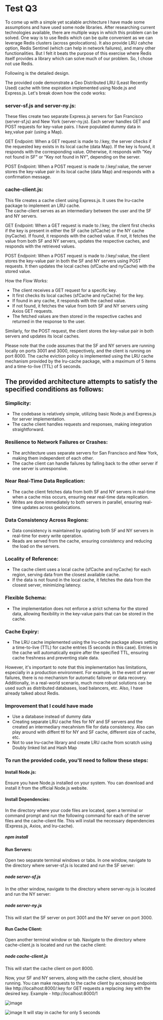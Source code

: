 # Test Q3

To come up with a simple yet scalable architecture I have made some assumptions and have used some node libraries.
After researching current technologies available, there are multiple ways in which this problem can be solved. One way is to use Redis which can be quite convenient as we can leverage Redis clusters (across geolocations). It also provide LRU cahche option, Redis Sentinel (which can help in network failures), and many other functionalities. But I felt it beats the purpose of this exercise where Redis itself provides a library which can solve much of our problem. So, I chose not use Redis. 

Following is the detailed design.

The provided code demonstrate a Geo Distributed LRU (Least Recently Used) cache with time expiration implemented using Node.js and Express.js. Let's break down how the code works:

### server-sf.js and server-ny.js:
These files create two separate Express.js servers for San Francisco (server-sf.js) and New York (server-ny.js). Each server handles GET and POST requests for key-value pairs. I have populated dummy data in key,value pair (using a Map).

GET Endpoint: When a GET request is made to /:key, the server checks if the requested key exists in its local cache (data Map). If the key is found, it responds with the corresponding value. Otherwise, it responds with "Key not found in SF" or "Key not found in NY", depending on the server.

POST Endpoint: When a POST request is made to /:key/:value, the server stores the key-value pair in its local cache (data Map) and responds with a confirmation message.

### cache-client.js:
This file creates a cache client using Express.js. It uses the lru-cache package to implement an LRU cache.  
The cache-client serves as an intermediary between the user and the SF and NY servers.

GET Endpoint: When a GET request is made to /:key, the client first checks if the key is present in either the SF cache (sfCache) or the NY cache (nyCache). If found, it responds with the cached value. If not, it fetches the value from both SF and NY servers, updates the respective caches, and responds with the retrieved values.

POST Endpoint: When a POST request is made to /:key/:value, the client stores the key-value pair in both the SF and NY servers using POST requests. It then updates the local caches (sfCache and nyCache) with the stored value.

How the Flow Works:
- The client receives a GET request for a specific key.
- It first checks its local caches (sfCache and nyCache) for the key.
- If found in any cache, it responds with the cached value.
- If not found, it fetches the value from both SF and NY servers using Axios GET requests.
- The fetched values are then stored in the respective caches and returned in the response to the user.

Similarly, for the POST request, the client stores the key-value pair in both servers and updates its local caches.

Please note that the code assumes that the SF and NY servers are running locally on ports 3001 and 3000, respectively, and the client is running on port 8000. The cache eviction policy is implemented using the LRU cache mechanism provided by the lru-cache package, with a maximum of 5 items and a time-to-live (TTL) of 5 seconds.

## The provided architecture attempts to satisfy the specified conditions as follows:

### Simplicity:
- The codebase is relatively simple, utilizing basic Node.js and Express.js for server implementation.
- The cache client handles requests and responses, making integration straightforward.

### Resilience to Network Failures or Crashes:
- The architecture uses separate servers for San Francisco and New York, making them independent of each other.
- The cache client can handle failures by falling back to the other server if one server is unresponsive.

### Near Real-Time Data Replication:
- The cache client fetches data from both SF and NY servers in real-time when a cache miss occurs, ensuring near real-time data replication.
- Writes are done immediately to both servers in parallel, ensuring real-time updates across geolocations.

### Data Consistency Across Regions:
- Data consistency is maintained by updating both SF and NY servers in real-time for every write operation.
- Reads are served from the cache, ensuring consistency and reducing the load on the servers.

### Locality of Reference:
- The cache client uses a local cache (sfCache and nyCache) for each region, serving data from the closest available cache.
- If the data is not found in the local cache, it fetches the data from the closest server, minimizing latency.

### Flexible Schema:
- The implementation does not enforce a strict schema for the stored data, allowing flexibility in the key-value pairs that can be stored in the cache.

### Cache Expiry:
- The LRU cache implemented using the lru-cache package allows setting a time-to-live (TTL) for cache entries (5 seconds in this case). Entries in the cache will automatically expire after the specified TTL, ensuring cache freshness and preventing stale data.

However, it's important to note that this implementation has limitations, especially in a production environment. For example, in the event of server failures, there is no mechanism for automatic failover or data recovery. Additionally, in a real-world scenario, much more robust solutions can be used such as distributed databases, load balancers, etc. Also, I have already talked about Redis.

### Improvement that I could have made

- Use a database instead of dummy data
- Creating separate LRU cache files for NY and SF servers and the created an intermediary mecahnism file for data consistency. Also can play around with diffent ttl for NY and SF cache, different size of cache, etc.
- Not to use lru-cache library and create LRU cache from scratch using Doubly linked list and Hash Map


### To run the provided code, you'll need to follow these steps:

#### Install Node.js:
Ensure you have Node.js installed on your system. You can download and install it from the official Node.js website.

#### Install Dependencies:
In the directory where your code files are located, open a terminal or command prompt and run the following command for each of the server files and the cache-client file. This will install the necessary dependencies (Express.js, Axios, and lru-cache).
##### npm install 

#### Run Servers:
Open two separate terminal windows or tabs. In one window, navigate to the directory where server-sf.js is located and run the SF server:
##### node server-sf.js
In the other window, navigate to the directory where server-ny.js is located and run the NY server:
##### node server-ny.js
This will start the SF server on port 3001 and the NY server on port 3000.

#### Run Cache Client:
Open another terminal window or tab. Navigate to the directory where cache-client.js is located and run the cache client:
##### node cache-client.js
This will start the cache client on port 8000.

Now, your SF and NY servers, along with the cache client, should be running. You can make requests to the cache client by accessing endpoints like http://localhost:8000/:key for GET requests a replacing :key with the desired key. Example - http://localhost:8000/1

![image](https://github.com/abhiamola/Abhishek_Amola_Test/assets/15613143/21f3e6e1-71b1-4852-839d-094926531b6d)

![image](https://github.com/abhiamola/Abhishek_Amola_Test/assets/15613143/386af245-9678-42af-84e5-bf3e34c015f8)
It will stay in cache for only 5 seconds


